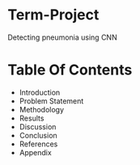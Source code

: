 # Term-Project
Detecting pneumonia using CNN
# Table Of Contents
-  Introduction
- Problem Statement
- Methodology
- Results
- Discussion
- Conclusion
- References
- Appendix

